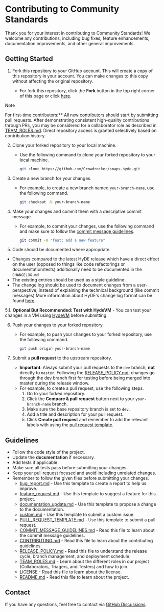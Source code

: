 # Contributing to Community Standards

Thank you for your interest in contributing to Community Standards! We welcome any contributions, including bug fixes, feature enhancements, documentation improvements, and other general improvements.

## Getting Started

1. Fork this repository to your GitHub account. This will create a copy of this repository in your account. You can make changes to this copy without affecting the original repository.

   - For fork this repository, click the **Fork** button in the top right corner of this page or click [here](https://github.com/Crowdrocker/snaps-hyde/fork).

> [!NOTE]
> For first-time contributors:** All new contributors should start by submitting pull requests. After demonstrating consistent high-quality contributions through PRs, you may be considered for a collaborator role as described in [TEAM_ROLES.md](https://github.com/Crowdrocker/snaps-hyde/blob/master/TEAM_ROLES.md). Direct repository access is granted selectively based on contribution history.

2. Clone your forked repository to your local machine.

   - Use the following command to clone your forked repository to your local machine.

     ```bash
     git clone https://github.com/Crowdrocker/snaps-hyde.git
     ```

3. Create a new branch for your changes.

   - For example, to create a new branch named `your-branch-name`, use the following command.

     ```bash
     git checkout -b your-branch-name
     ```

4. Make your changes and commit them with a descriptive commit message.

   - For example, to commit your changes, use the following command and make sure to follow the [commit message guidelines](https://github.com/Crowdrocker/snaps-hyde/blob/master/COMMIT_MESSAGE_GUIDELINES.md).

     ```bash
     git commit -m "feat: add a new feature"
     ```

5. Code should be documented where appropriate.

- Changes compared to the latest HyDE release which have a direct effect on the user (opposed to things like code refactorings or documentation/tests) additionally need to be documented in the `CHANGELOG.md`
- The existing entries should be used as a style guideline.
- The change log should be used to document changes from a user-perspective, instead of explaining the technical background (like commit messages) More information about HyDE's change log format can be found [here](https://keepachangelog.com/).

5.1. **Optional But Recommended: Test with HydeVM** - You can test your changes in a VM using [HydeVM](Scripts/hydevm/README.md) before submitting.

6. Push your changes to your forked repository.

   - For example, to push your changes to your forked repository, use the following command.

     ```bash
     git push origin your-branch-name
     ```

7. Submit a **pull request** to the upstream repository.
   - **Important**: Always submit your pull requests to the `dev` branch, **not** directly to `master`. Following the [RELEASE_POLICY.md](https://github.com/Crowdrocker/snaps-hyde/blob/master/RELEASE_POLICY.md), changes go through the dev branch first for testing before being merged into master during the release window.
   - For example, to create a pull request, use the following steps.
     1. Go to your forked repository.
     2. Click the **Compare & pull request** button next to your `your-branch-name` branch.
     3. Make sure the base repository branch is set to `dev`.
     4. Add a title and description for your pull request.
     5. Click **Create pull request** and remember to add the relevant labels with using the [pull request template](https://github.com/Crowdrocker/snaps-hyde/blob/master/.github/PULL_REQUEST_TEMPLATE.md).

## Guidelines

- Follow the code style of the project.
- Update the **documentation** if necessary.
- Add tests if applicable.
- Make sure all tests pass before submitting your changes.
- Keep your pull request focused and avoid including unrelated changes.
- Remember to follow the given files before submitting your changes.
  - [bug_report.md](https://github.com/Crowdrocker/snaps-hyde/blob/master/.github/ISSUE_TEMPLATE/bug_report.md) - Use this template to create a report to help us improve.
  - [feature_request.md](https://github.com/Crowdrocker/snaps-hyde/blob/master/.github/ISSUE_TEMPLATE/feature_request.md) - Use this template to suggest a feature for this project.
  - [documentation_update.md](https://github.com/Crowdrocker/snaps-hyde/blob/master/.github/ISSUE_TEMPLATE/documentation_update.md) - Use this template to propose a change to the documentation.
  - [custom.md](https://github.com/Crowdrocker/snaps-hyde/blob/master/.github/ISSUE_TEMPLATE/custom.md) - Use this template to submit a custom issue.
  - [PULL_REQUEST_TEMPLATE.md](https://github.com/Crowdrocker/snaps-hyde/blob/master/.github/PULL_REQUEST_TEMPLATE.md) - Use this template to submit a pull request.
  - [COMMIT_MESSAGE_GUIDELINES.md](https://github.com/Crowdrocker/snaps-hyde/blob/master/COMMIT_MESSAGE_GUIDELINES.md) - Read this file to learn about the commit message guidelines.
  - [CONTRIBUTING.md](https://github.com/Crowdrocker/snaps-hyde/blob/master/CONTRIBUTING.md) - Read this file to learn about the contributing guidelines.
  - [RELEASE_POLICY.md](https://github.com/Crowdrocker/snaps-hyde/blob/master/RELEASE_POLICY.md) - Read this file to understand the release cycle, branch management, and deployment schedule.
  - [TEAM_ROLES.md](https://github.com/Crowdrocker/snaps-hyde/blob/master/TEAM_ROLES.md) - Learn about the different roles in our project (Collaborators, Triagers, and Testers) and how to join.
  - [LICENSE](https://github.com/Crowdrocker/snaps-hyde/blob/master/LICENSE) - Read this file to learn about the license.
  - [README.md](https://github.com/Crowdrocker/snaps-hyde/blob/master/README.md) - Read this file to learn about the project.

## Contact

If you have any questions, feel free to contact via [GitHub Discussions](https://github.com/Crowdrocker/snaps-hyde/discussions).
